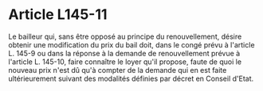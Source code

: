 # Article L145-11

Le bailleur qui, sans être opposé au principe du renouvellement, désire obtenir une modification du prix du bail doit, dans le congé prévu à l'article L. 145-9 ou dans la réponse à la demande de renouvellement prévue à l'article L. 145-10, faire connaître le loyer qu'il propose, faute de quoi le nouveau prix n'est dû qu'à compter de la demande qui en est faite ultérieurement suivant des modalités définies par décret en Conseil d'Etat.

